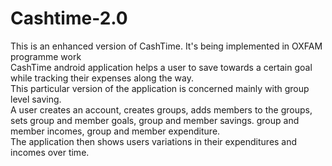 # Cashtime-2.0
This is an enhanced version of CashTime. It's being implemented in OXFAM programme work<br/>
CashTime android application helps a user to save towards a certain goal while tracking their expenses along the way.<br/>
This particular version of the application is concerned mainly with group level saving.<br/>
A user creates an account, creates groups, adds members to the groups, sets group and member goals, group and member savings.
group and member incomes, group and member expenditure.<br/>
The application then shows users variations in their expenditures and incomes over time.
